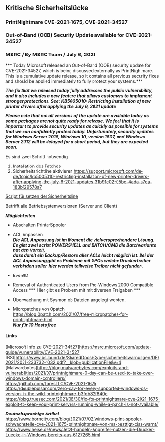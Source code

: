 ## Kritische Sicherheitslücke
### PrintNightmare CVE-2021-1675, CVE-2021-34527

### Out-of-Band (OOB) Security Update available for CVE-2021-34527
### MSRC / By MSRC Team / July 6, 2021
*** Today Microsoft released an Out-of-Band (OOB) security update for CVE-2021-34527, which is being discussed externally as PrintNightmare. This is a cumulative update release, so it contains all previous security fixes and should be applied immediately to fully protect your systems.***    
  
***The fix that we released today fully addresses the public vulnerability, and it also includes a new feature that allows customers to implement stronger protections. See: KB5005010: Restricting installation of new printer drivers after applying the July 6, 2021 update***   
  
***Please note that not all versions of the update are available today as some packages are not quite ready for release. We feel that it is important to provide security updates as quickly as possible for systems that we can confidently protect today. Unfortunately, security updates for Windows Server 2016, Windows 10, version 1607, and Windows Server 2012 will be delayed for a short period, but they are expected soon.***   

Es sind zwei Schritt notwendig  
1) Installation des Patches   
2) Sicherheitsrichtline aktivieren <https://support.microsoft.com/de-de/topic/kb5005010-restricting-installation-of-new-printer-drivers-after-applying-the-july-6-2021-updates-31b91c02-05bc-4ada-a7ea-183b129578a7> 

[Script für setzen der Sicherheitsline](https://github.com/glshnu/PrintNightmare/blob/main/RestrictDriverInstallationToAdministrators.cmd)  



Betrifft alle Betriebsystemversionen (Server und Client)

***Möglichkeiten***

* Abschalten PrinterSpooler

* ACL Anpassen  
***Die ACL Anpassung ist im Moment die vielversprechendere Lösung.  
Es gibt zwei script POWERSHELL und BATCH/CMD die Batchvariante hat den Vorteil,  
dass damit ein Backup/Restore aller ACLs leicht möglich ist.
Bei der ACL Anpassung gibt es Probleme mit GPOs welche Druckertreiber verbinden sollen
hier werden teilweise Treiber nicht gefunden.***

* EventID

* Removal of Authenticated Users from Pre-Windows 2000 Compatible Access
*** Hier gibt es Problem mit mit diversen Freigaben ***

* Überwachung mit Sysmon ob Dateien angelegt werden. 

* Micropatches von 0patch  
<https://blog.0patch.com/2021/07/free-micropatches-for-printnightmare.html>  
***Nur für 10 Hosts free***


#### Links
[Microsoft Info zu CVE-2021-34527]<https://msrc.microsoft.com/update-guide/vulnerability/CVE-2021-34527>  
[BSI]<https://www.bsi.bund.de/SharedDocs/Cybersicherheitswarnungen/DE/2021/2021-233732-1032.pdf?__blob=publicationFile&v=4>  
[Malwarebytes]<https://blog.malwarebytes.com/exploits-and-vulnerabilities/2021/07/printnightmare-0-day-can-be-used-to-take-over-windows-domain-controllers/>  
<https://github.com/LaresLLC/CVE-2021-1675>  
<https://doublepulsar.com/zero-day-for-every-supported-windows-os-version-in-the-wild-printnightmare-b3fdb82f840c>  
<https://blog.truesec.com/2021/06/30/fix-for-printnightmare-cve-2021-1675-exploit-to-keep-your-print-servers-running-while-a-patch-is-not-available/>  

***Deutschsprachige Artikel***   
<https://www.borncity.com/blog/2021/07/02/windows-print-spooler-schwachstelle-cve-2021-1675-printnightmare-von-ms-besttigt-cisa-warnt/>  
<https://www.heise.de/news/Jetzt-handeln-Angreifer-nutzen-die-Drucker-Luecke-in-Windows-bereits-aus-6127265.html>  
